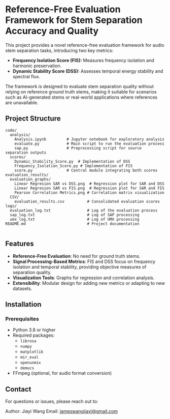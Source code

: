 # Reference-Free Evaluation Framework for Stem Separation Accuracy and Quality

This project provides a novel reference-free evaluation framework for audio stem separation tasks, introducing two key metrics:
- **Frequency Isolation Score (FIS):** Measures frequency isolation and harmonic preservation.
- **Dynamic Stability Score (DSS):** Assesses temporal energy stability and spectral flux.

The framework is designed to evaluate stem separation quality without relying on reference ground truth stems, making it suitable for scenarios such as AI-generated stems or real-world applications where references are unavailable.

## Project Structure

```plaintext
code/
  analysis/
    Analysis.ipynb         # Jupyter notebook for exploratory analysis
    evaluate.py            # Main script to run the evaluation process
    sap.py                 # Preprocessing script for source separation outputs
  scores/
    Dynamic_Stability_Score.py  # Implementation of DSS
    Frequency_Isolation_Score.py # Implementation of FIS
    score.py               # Central module integrating both scores
evaluation_results/
  evaluation_graphs/
    Linear Regresion SAR vs DSS.png  # Regression plot for SAR and DSS
    Linear Regresion SAR vs FIS.png  # Regression plot for SAR and FIS
    Pearson Correlation Metrics.png # Correlation matrix visualization
  CSV/
    evaluation_results.csv          # Consolidated evaluation scores
logs/
  evaluation_log.txt                # Log of the evaluation process
  sap_log.txt                       # Log of SAP processing
  umx_log.txt                       # Log of UMX processing
README.md                           # Project documentation


```

## Features
- **Reference-Free Evaluation**: No need for ground truth stems.
- **Signal Processing-Based Metrics**: FIS and DSS focus on frequency isolation and temporal stability, providing objective measures of separation quality.
- **Visualization Tools**: Graphs for regression and correlation analysis.
- **Extensibility**: Modular design for adding new metrics or adapting to new datasets.

## Installation

### Prerequisites
- Python 3.8 or higher
- Required packages: 
  - `librosa`
  - `numpy`
  - `matplotlib`
  - `mir_eval`
  - `openunmix`
  - `demucs`
- FFmpeg (optional, for audio format conversion)


## Contact
For questions or issues, please reach out to:

Author: Jiayi Wang
Email: jameswangjiayi@gmail.com
